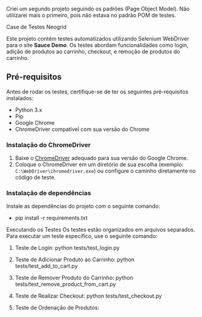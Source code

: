 Criei um segundo projeto seguindo os padrões (Page Object Model). Não utilizarei mais o primeiro, pois não estava no padrão POM de testes.

Case de Testes Neogrid

Este projeto contém testes automatizados utilizando Selenium WebDriver para o site **Sauce Demo**. Os testes abordam funcionalidades como login, adição de produtos ao carrinho, checkout, e remoção de produtos do carrinho.

## Pré-requisitos

Antes de rodar os testes, certifique-se de ter os seguintes pré-requisitos instalados:

- Python 3.x
- Pip
- Google Chrome
- ChromeDriver compatível com sua versão do Chrome

### Instalação do ChromeDriver
1. Baixe o [ChromeDriver](https://sites.google.com/chromium.org/driver/) adequado para sua versão do Google Chrome.
2. Coloque o ChromeDriver em um diretório de sua escolha (exemplo: `C:\WebDriver\chromedriver.exe`) ou configure o caminho diretamente no código de teste.

### Instalação de dependências
Instale as dependências do projeto com o seguinte comando:
- pip install -r requirements.txt

Executando os Testes
Os testes estão organizados em arquivos separados. Para executar um teste específico, use o seguinte comando:

1. Teste de Login:
python tests/test_login.py

2. Teste de Adicionar Produto ao Carrinho:
python tests/test_add_to_cart.py

3. Teste de Remover Produto do Carrinho:
python tests/test_remove_product_from_cart.py

4. Teste de Realizar Checkout:
python tests/test_checkout.py

5. Teste de Ordenação de Produtos:
   

